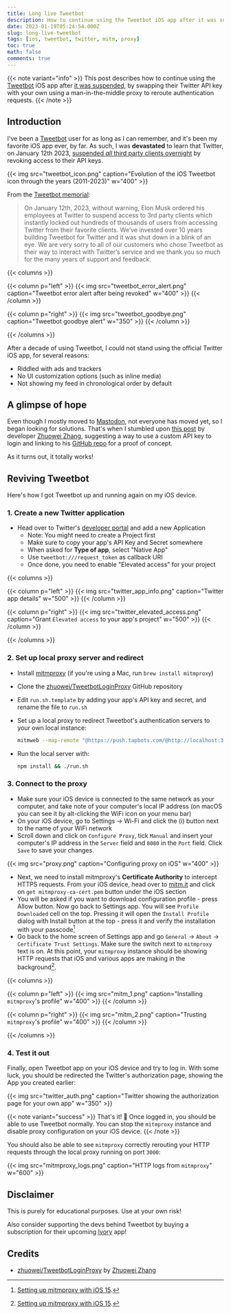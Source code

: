 ```yaml
---
title: Long live Tweetbot
description: How to continue using the Tweetbot iOS app after it was suspended, by swapping their Twitter API key with your own using a man-in-the-middle proxy to reroute authentication requests.
date: 2023-01-19T05:24:54.000Z
slug: long-live-tweetbot
tags: [ios, tweetbot, twitter, mitm, proxy]
toc: true
math: false
comments: true
---
```


{{< note variant="info" >}}
This post describes how to continue using the [Tweetbot](https://tapbots.com/tweetbot/) iOS app after [it was suspended]((https://mashable.com/article/twitter-elon-musk-third-party-client-api-tweetbot-twitterrific/)), by swapping their Twitter API key with your own using a man-in-the-middle proxy to reroute authentication requests.
{{< /note >}}

## Introduction

I've been a [Tweetbot](https://tapbots.com/tweetbot/) user for as long as I can remember, and it's been my favorite iOS app ever, by far. As such, I was **devastated** to learn that Twitter, on January 12th 2023, [suspended _all_ third party clients overnight](https://mashable.com/article/twitter-elon-musk-third-party-client-api-tweetbot-twitterrific/) by revoking access to their API keys.

{{< img src="tweetbot_icon.png" caption="Evolution of the iOS Tweetbot icon through the years (2011-2023)" w="400" >}}

From the [Tweetbot memorial](https://tapbots.com/tweetbot/):
> On January 12th, 2023, without warning, Elon Musk ordered his employees at Twitter to suspend access to 3rd party clients which instantly locked out hundreds of thousands of users from accessing Twitter from their favorite clients. We’ve invested over 10 years building Tweetbot for Twitter and it was shut down in a blink of an eye. We are very sorry to all of our customers who chose Tweetbot as their way to interact with Twitter’s service and we thank you so much for the many years of support and feedback.

{{< columns >}}

{{< column p="left" >}}
{{< img src="tweetbot_error_alert.png" caption="Tweetbot error alert after being revoked" w="400" >}}
{{< /column >}}

{{< column p="right" >}}
{{< img src="tweetbot_goodbye.png" caption="Tweetbot goodbye alert" w="350" >}}
{{< /column >}}

{{< /columns >}}

After a decade of using Tweetbot, I could not stand using the official Twitter iOS app, for several reasons:
- Riddled with ads and trackers
- No UI customization options (such as inline media)
- Not showing my feed in chronological order by default

## A glimpse of hope
Even though I mostly moved to [Mastodon](https://joinmastodon.org), not everyone has moved yet, so I began looking for solutions. That's when I stumbled upon [this post](https://notnow.dev/notice/ARh4u5BJD8mf2jG5yK) by developer [Zhuowei Zhang](https://zhuoweizhang.net), suggesting a way to use a custom API key to login and linking to his [GitHub repo](https://github.com/zhuowei/TweetbotLoginProxy) for a proof of concept.

As it turns out, it totally works!

## Reviving Tweetbot
Here's how I got Tweetbot up and running again on my iOS device.

### 1. Create a new Twitter application
* Head over to Twitter's [developer portal](https://developer.twitter.com) and add a new Application
    * Note: You might need to create a Project first
    * Make sure to copy your app's API Key and Secret somewhere
    * When asked for **Type of app**, select "Native App"
    * Use `tweetbot:///request_token` as callback URI
    * Once done, you need to enable "Elevated access" for your project

{{< columns >}}

{{< column p="left" >}}
{{< img src="twitter_app_info.png" caption="Twitter app details" w="500" >}}
{{< /column >}}

{{< column p="right" >}}
{{< img src="twitter_elevated_access.png" caption="Grant `Elevated access` to your app's project" w="500" >}}
{{< /column >}}

{{< /columns >}}

### 2. Set up local proxy server and redirect
* Install [mitmproxy](https://mitmproxy.org) (if you're using a Mac, run `brew install mitmproxy`)
* Clone the [zhuowei/TweetbotLoginProxy](https://github.com/zhuowei/TweetbotLoginProxy) GitHub repository
* Edit `run.sh.template` by adding your app's API key and secret, and rename the file to `run.sh`
* Set up a local proxy to redirect Tweetbot's authentication servers to your own local instance:

    ```bash
    mitmweb --map-remote "@https://push.tapbots.com/@http://localhost:3000/"
    ```
* Run the local server with:

    ```bash
    npm install && ./run.sh
    ```

### 3. Connect to the proxy
* Make sure your iOS device is connected to the same network as your computer, and take note of your computer's local IP address (on macOS you can see it by alt-clicking the WiFi icon on your menu bar)
* On your iOS device, go to Settings -> Wi-Fi and click the (i) button next to the name of your WiFi network
* Scroll down and click on `Configure Proxy`, tick `Manual` and insert your computer's IP address in the `Server` field and `8080` in the `Port` field. Click `Save` to save your changes.

{{< img src="proxy.png" caption="Configuring proxy on iOS" w="400" >}}

* Next, we need to install mitmproxy's **Certificate Authority** to intercept HTTPS requests. From your iOS device, head over to [mitm.it](https://mitm.it) and click on `get mitmproxy-ca-cert.pem` button under the iOS section
* You will be asked if you want to download configuration profile - press Allow button. Now go back to Settings app. You will see `Profile Downloaded` cell on the top. Pressing it will open the `Install Profile` dialog with Install button at the top - press it and verify the installation with your passcode[^1]
* Go back to the home screen of Settings app and go `General` -> `About` -> `Certificate Trust Settings`. Make sure the switch next to `mitmproxy` text is on. At this point, your `mitmproxy` instance should be showing HTTP requests that iOS and various apps are making in the background[^1].

{{< columns >}}

{{< column p="left" >}}
{{< img src="mitm_1.png" caption="Installing `mitmproxy`'s profile" w="400" >}}
{{< /column >}}

{{< column p="right" >}}
{{< img src="mitm_2.png" caption="Trusting `mitmproxy`'s profile" w="400" >}}
{{< /column >}}

{{< /columns >}}

### 4. Test it out
Finally, open Tweetbot app on your iOS device and try to log in.
With some luck, you should be redirected the Twitter's authorization page, showing the App you created earlier:

{{< img src="twitter_auth.png" caption="Twitter showing the authorization page for your own app" w="350" >}}

{{< note variant="success" >}}
That's it! 🎉 Once logged in, you should be able to use Tweetbot normally. You can stop the `mitmproxy` instance and disable proxy configuration on your iOS device.
{{< /note >}}

You should also be able to see `mitmproxy` correctly rerouting your HTTP requests through the local proxy running on port `3000`:

{{< img src="mitmproxy_logs.png" caption="HTTP logs from `mitmproxy`" w="600" >}}

## Disclaimer
This is purely for educational purposes. Use at your own risk!

Also consider supporting the devs behind Tweetbot by buying a subscription for their upcoming [Ivory](https://tapbots.com/ivory/) app!

## Credits
* [zhuowei/TweetbotLoginProxy](https://github.com/zhuowei/TweetbotLoginProxy) by [Zhuowei Zhang](https://zhuoweizhang.net)

[^1]: [Setting up mitmproxy with iOS 15](https://www.trickster.dev/post/setting-up-mitmproxy-with-ios15/).
